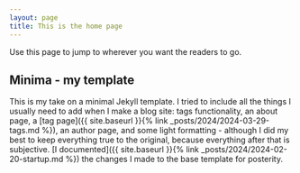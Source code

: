```yaml
---
layout: page
title: This is the home page
---
```

Use this page to jump to wherever you want the readers to go.

## Minima - my template
This is my take on a minimal Jekyll template. I tried to include all the things I usually need to add when I make a blog site: tags functionality, an about page, a [tag page]({{ site.baseurl }}{% link _posts/2024/2024-03-29-tags.md %}), an author page, and some light formatting - although I did my best to keep everything true to the original, because everything after that is subjective. [I documented]({{ site.baseurl }}{% link _posts/2024/2024-02-20-startup.md %}) the changes I made to the base template for posterity.

